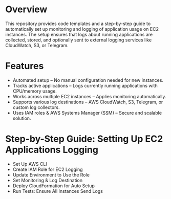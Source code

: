 # Overview
This repository provides code templates and a step-by-step guide to automatically set up monitoring and logging of application usage on EC2 instances. The setup ensures that logs about running applications are collected, stored, and optionally sent to external logging services like CloudWatch, S3, or Telegram.

# Features
- Automated setup – No manual configuration needed for new instances.
- Tracks active applications – Logs currently running applications with CPU/memory usage.
- Works across multiple EC2 instances – Applies monitoring automatically.
- Supports various log destinations – AWS CloudWatch, S3, Telegram, or custom log collectors.
- Uses IAM roles & AWS Systems Manager (SSM) – Secure and scalable solution.

# Step-by-Step Guide: Setting Up EC2 Applications Logging
- Set Up AWS CLI
- Create IAM Role for EC2 Logging
- Update Environment to Use the Role
- Set Monitoring & Log Destination
- Deploy CloudFormation for Auto Setup
- Run Tests: Ensure All Instances Send Logs